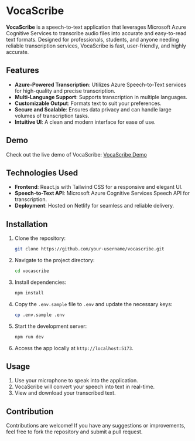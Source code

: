 # VocaScribe

**VocaScribe** is a speech-to-text application that leverages Microsoft Azure Cognitive Services to transcribe audio files into accurate and easy-to-read text formats. Designed for professionals, students, and anyone needing reliable transcription services, VocaScribe is fast, user-friendly, and highly accurate.

## Features

- **Azure-Powered Transcription**: Utilizes Azure Speech-to-Text services for high-quality and precise transcription.
- **Multi-Language Support**: Supports transcription in multiple languages.
- **Customizable Output**: Formats text to suit your preferences.
- **Secure and Scalable**: Ensures data privacy and can handle large volumes of transcription tasks.
- **Intuitive UI**: A clean and modern interface for ease of use.

## Demo

Check out the live demo of VocaScribe: [VocaScribe Demo](https://vocascribe.netlify.app/)

## Technologies Used

- **Frontend**: React.js with Tailwind CSS for a responsive and elegant UI.
- **Speech-to-Text API**: Microsoft Azure Cognitive Services Speech API for transcription.
- **Deployment**: Hosted on Netlify for seamless and reliable delivery.

## Installation

1. Clone the repository:
   ```bash
   git clone https://github.com/your-username/vocascribe.git
   ```

2. Navigate to the project directory:
   ```bash
   cd vocascribe
   ```

3. Install dependencies:
   ```bash
   npm install
   ```

4. Copy the `.env.sample` file to `.env` and update the necessary keys:
   ```bash
   cp .env.sample .env
   ```

5. Start the development server:
   ```bash
   npm run dev
   ```

6. Access the app locally at `http://localhost:5173`.

## Usage

1. Use your microphone to speak into the application.
2. VocaScribe will convert your speech into text in real-time.
3. View and download your transcribed text.

## Contribution

Contributions are welcome! If you have any suggestions or improvements, feel free to fork the repository and submit a pull request.




